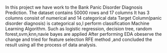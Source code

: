 In this project we have work to the Bank Panic Disorder Diagnosis Prediction.
The dataset contains 50000 rows and 17 columns
It has 3 columns consist of numerical and 14 categorical data
Target Column(panic disorder diagnosis) is categorical so,I perform classification Machine Learning Algorithm. 
Such as logistic regression, decision tree, random forest,svm,knn,navie bayes are applied 
After performing EDA obeserve the change and tried for feature selection RFE method ,and concluded the result using all the process of data analysis.
